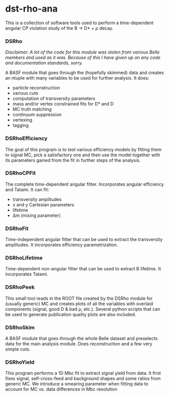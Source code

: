 # dst-rho-ana
This is a collection of software tools used to perform a time-dependent angular CP violation study of the B → D* + ρ decay. 

### DSRho
*Disclaimer: A lot of the code for this module was stolen from various Belle members and used as it was. Because of this I have given up on any code and documentation standards, sorry.*

A BASF module that goes through the (hopefully skimmed) data and creates an ntuple with many variables to be used for further analysis. It does:
 - particle reconstruction
 - various cuts
 - computation of transversity parameters
 - mass and/or vertex constrained fits for D* and D
 - MC truth matching
 - continuum suppression
 - vertexing
 - tagging

### DSRhoEfficiency
The goal of this program is to test various efficiency models by fitting them to signal MC, pick a satisfactory one and then use the model together with its parameters gained from the fit in further steps of the analysis.

### DSRhoCPFit
The complete time-dependent angular fitter. Incorporates angular efficiency and Tatami. It can fit:
 - transversity amplitudes 
 - x and y Cartesian parameters 
 - lifetime
 - Δm (mixing parameter)

### DSRhoFit
Time-independent angular fitter that can be used to extract the transversity amplitudes. It incorporates efficiency parametrization.

### DSRhoLifetime
Time-dependent non-angular fitter that can be used to extract B lifetime. It incorporates Tatami.

### DSRhoPeek
This small tool reads in the ROOT file created by the DSRho module for (usually generic) MC and creates plots of all the variables with overlaid components (signal, good D & bad ρ, etc.). Several python scripts that can be used to generate publication quality plots are also included. 

### DSRhoSkim
A BASF module that goes through the whole Belle dataset and preselects data for the main analysis module. Does reconstruction and a few very simple cuts.

### DSRhoYield
This program performs a 1D Mbc fit to extract signal yield from data. It first fixes signal, self-cross-feed and background shapes and some ratios from generic MC. We introduce a smearing parameter when fitting data to account for MC vs. data differences in Mbc resolution
